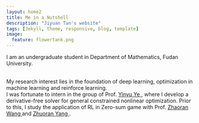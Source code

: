 ```yaml
---
layout: home2
title: Me in a Nutshell
description: "Jiyuan Tan's website"
tags: [Jekyll, theme, responsive, blog, template]
image:
  feature: flowertank.png
---
```


I am an undergraduate student in Department of Mathematics, Fudan University.

<br />
My research interest lies in the foundation of deep learning, optimization in machine learning and reinforce learning.

<br />
I was fortunate to intern in the group of Prof. <a href = "https://web.stanford.edu/~yyye/" >Yinyu Ye </a>, where I develop a derivative-free solver for general constrained nonlinear optimization. Prior to this, I study the application of RL in Zero-sum game with Prof. <a href = "https://zhaoranwang.github.io/" >Zhaoran Wang </a> and <a href = "https://www.princeton.edu/~zy6/" >Zhuoran Yang </a>.
